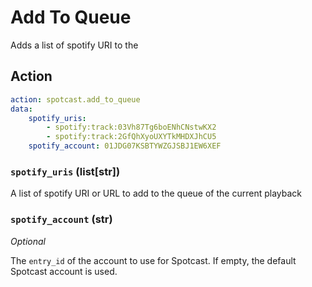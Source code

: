 # Add To Queue

Adds a list of spotify URI to the 

## Action

```yaml
action: spotcast.add_to_queue
data:
    spotify_uris:
        - spotify:track:03Vh87Tg6boENhCNstwKX2
        - spotify:track:2GfQhXyoUXYTkMHDXJhCU5
    spotify_account: 01JDG07KSBTYWZGJSBJ1EW6XEF
```

###  `spotify_uris` (list[str])

A list of spotify URI or URL to add to the queue of the current playback

### `spotify_account` (str)

*Optional*

The `entry_id` of the account to use for Spotcast. If empty, the default Spotcast account is used.
